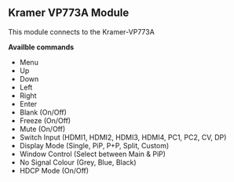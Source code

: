 ## Kramer VP773A Module

This module connects to the Kramer-VP773A


**Availble commands**
* Menu
* Up
* Down
* Left
* Right
* Enter
* Blank (On/Off)
* Freeze (On/Off)
* Mute (On/Off)
* Switch Input (HDMI1, HDMI2, HDMI3, HDMI4, PC1, PC2, CV, DP)
* Display Mode (Single, PiP, P+P, Split, Custom)
* Window Control (Select between Main & PiP)
* No Signal Colour (Grey, Blue, Black)
* HDCP Mode (On/Off)
